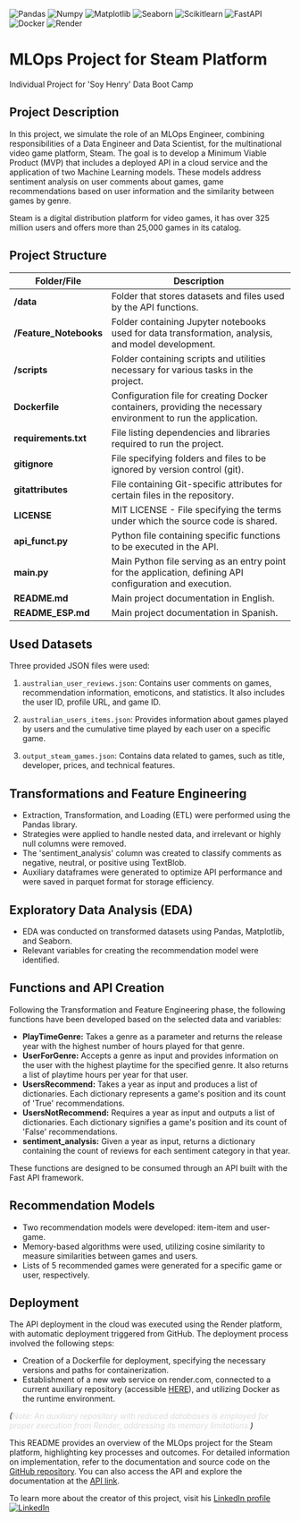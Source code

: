 ![Pandas](https://img.shields.io/badge/-Pandas-333333?style=flat&logo=pandas)
![Numpy](https://img.shields.io/badge/-Numpy-333333?style=flat&logo=numpy)
![Matplotlib](https://img.shields.io/badge/-Matplotlib-333333?style=flat&logo=matplotlib)
![Seaborn](https://img.shields.io/badge/-Seaborn-333333?style=flat&logo=seaborn)
![Scikitlearn](https://img.shields.io/badge/-Scikitlearn-333333?style=flat&logo=scikitlearn)
![FastAPI](https://img.shields.io/badge/-FastAPI-333333?style=flat&logo=fastapi)
![Docker](https://img.shields.io/badge/-Docker-333333?style=flat&logo=docker)
![Render](https://img.shields.io/badge/-Render-333333?style=flat&logo=render)

# MLOps Project for Steam Platform

Individual Project for 'Soy Henry' Data Boot Camp

## Project Description

In this project, we simulate the role of an MLOps Engineer, combining responsibilities of a Data Engineer and Data Scientist, for the multinational video game platform, Steam. The goal is to develop a Minimum Viable Product (MVP) that includes a deployed API in a cloud service and the application of two Machine Learning models. These models address sentiment analysis on user comments about games, game recommendations based on user information and the similarity between games by genre.

Steam is a digital distribution platform for video games, it has over 325 million users and offers more than 25,000 games in its catalog.

## Project Structure 

| Folder/File              | Description                                                                                  |
| ------------------------ | -------------------------------------------------------------------------------------------- |
| **/data**                | Folder that stores datasets and files used by the API functions.                              |
| **/Feature_Notebooks**   | Folder containing Jupyter notebooks used for data transformation, analysis, and model development. |
| **/scripts**             | Folder containing scripts and utilities necessary for various tasks in the project.           |
| **Dockerfile**           | Configuration file for creating Docker containers, providing the necessary environment to run the application. |
| **requirements.txt**     | File listing dependencies and libraries required to run the project.                           |
| **gitignore**            | File specifying folders and files to be ignored by version control (git).                      |
| **gitattributes**        | File containing Git-specific attributes for certain files in the repository.                   |
| **LICENSE**              | MIT LICENSE - File specifying the terms under which the source code is shared.                 |
| **api_funct.py**         | Python file containing specific functions to be executed in the API.                            |
| **main.py**              | Main Python file serving as an entry point for the application, defining API configuration and execution. |
| **README.md**            | Main project documentation in English.                                                         |
| **README_ESP.md**        | Main project documentation in Spanish.                                                         |


## Used Datasets

Three provided JSON files were used:

1. `australian_user_reviews.json`: Contains user comments on games, recommendation information, emoticons, and statistics. It also includes the user ID, profile URL, and game ID.

2. `australian_users_items.json`: Provides information about games played by users and the cumulative time played by each user on a specific game.

3. `output_steam_games.json`: Contains data related to games, such as title, developer, prices, and technical features.

## Transformations and Feature Engineering

- Extraction, Transformation, and Loading (ETL) were performed using the Pandas library.
- Strategies were applied to handle nested data, and irrelevant or highly null columns were removed.
- The 'sentiment_analysis' column was created to classify comments as negative, neutral, or positive using TextBlob.
- Auxiliary dataframes were generated to optimize API performance and were saved in parquet format for storage efficiency.

## Exploratory Data Analysis (EDA)

- EDA was conducted on transformed datasets using Pandas, Matplotlib, and Seaborn.
- Relevant variables for creating the recommendation model were identified.

## Functions and API Creation

Following the Transformation and Feature Engineering phase, the following functions have been developed based on the selected data and variables:

- **PlayTimeGenre:** Takes a genre as a parameter and returns the release year with the highest number of hours played for that genre.
- **UserForGenre:** Accepts a genre as input and provides information on the user with the highest playtime for the specified genre. It also returns a list of playtime hours per year for that user.
- **UsersRecommend:** Takes a year as input and produces a list of dictionaries. Each dictionary represents a game's position and its count of 'True' recommendations.
- **UsersNotRecommend:** Requires a year as input and outputs a list of dictionaries. Each dictionary signifies a game's position and its count of 'False' recommendations.
- **sentiment_analysis:** Given a year as input, returns a dictionary containing the count of reviews for each sentiment category in that year.

These functions are designed to be consumed through an API built with the Fast API framework.

## Recommendation Models

- Two recommendation models were developed: item-item and user-game.
- Memory-based algorithms were used, utilizing cosine similarity to measure similarities between games and users.
- Lists of 5 recommended games were generated for a specific game or user, respectively.

## Deployment

The API deployment in the cloud was executed using the Render platform, with automatic deployment triggered from GitHub. The deployment process involved the following steps:

- Creation of a Dockerfile for deployment, specifying the necessary versions and paths for containerization.
- Establishment of a new web service on render.com, connected to a current auxiliary repository (accessible [HERE](https://github.com/leocortes85/STEAM_API)), and utilizing Docker as the runtime environment.

*_(<span style="color: #dddddd;">Note: An auxiliary repository with reduced databases is employed for proper execution from Render, addressing its memory limitations.</span>)_*


This README provides an overview of the MLOps project for the Steam platform, highlighting key processes and outcomes. For detailed information on implementation, refer to the documentation and source code on the [GitHub repository](https://github.com/leocortes85/PI_MLOps_Steam). You can also access the API and explore the documentation at the [API link](https://mlops-steam-leo.onrender.com/).

To learn more about the creator of this project, visit his [LinkedIn profile](https://www.linkedin.com/in/leonardo-cort%C3%A9s-zambrano-13522295/) [![LinkedIn](https://img.shields.io/badge/LinkedIn-blue?style=flat-square&logo=linkedin)](https://www.linkedin.com/in/leonardo-cort%C3%A9s-zambrano-13522295/)

